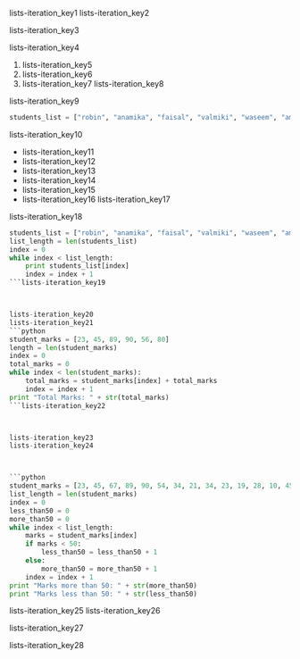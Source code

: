 lists-iteration_key1
lists-iteration_key2


lists-iteration_key3


lists-iteration_key4


1. lists-iteration_key5
2. lists-iteration_key6
3. lists-iteration_key7
lists-iteration_key8


lists-iteration_key9


```python
students_list = ["robin", "anamika", "faisal", "valmiki", "waseem", "amara"]
```

lists-iteration_key10
* lists-iteration_key11
* lists-iteration_key12
* lists-iteration_key13
* lists-iteration_key14
* lists-iteration_key15
* lists-iteration_key16
lists-iteration_key17


lists-iteration_key18
```python
students_list = ["robin", "anamika", "faisal", "valmiki", "waseem", "amara"]
list_length = len(students_list)
index = 0
while index < list_length:
    print students_list[index]
    index = index + 1
```lists-iteration_key19



lists-iteration_key20
lists-iteration_key21
```python
student_marks = [23, 45, 89, 90, 56, 80] 
length = len(student_marks)
index = 0
total_marks = 0
while index < len(student_marks):
    total_marks = student_marks[index] + total_marks
    index = index + 1
print "Total Marks: " + str(total_marks)
```lists-iteration_key22



lists-iteration_key23
lists-iteration_key24



```python
student_marks = [23, 45, 67, 89, 90, 54, 34, 21, 34, 23, 19, 28, 10, 45, 86, 87, 9]
list_length = len(student_marks)
index = 0
less_than50 = 0
more_than50 = 0
while index < list_length:
    marks = student_marks[index]
    if marks < 50:
        less_than50 = less_than50 + 1
    else:
        more_than50 = more_than50 + 1
    index = index + 1
print "Marks more than 50: " + str(more_than50)
print "Marks less than 50: " + str(less_than50)
```

lists-iteration_key25
lists-iteration_key26


lists-iteration_key27



lists-iteration_key28
